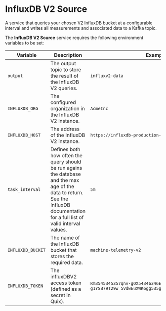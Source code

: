 # InfluxDB V2 Source
A service that queries your chosen V2 InfluxDB bucket at a configurable interval and writes all measurements and associated data to a Kafka topic.

The **InfluxDB V2 Source** service requires the following environment variables to be set:

| Variable   |      Description      |  Example |
|----------|---------------------------------------|------|
| `output` |  The output topic to store the result of the InfluxDB V2 queries. | `influxv2-data` |
| `INFLUXDB_ORG` |   The configured organization in the InfluxDB V2 instance. |  `AcmeInc` |
| `INFLUXDB_HOST` | The address of the InfluxDB V2 instance. | `https://influxdb-production-v2.up.railway.app` |
| `task_interval` | Defines both how often the query should be run agains the database and the max age of the data to return. See the InfluxDB documentation for a full list of valid interval values. |    `5m` |
| `INFLUXDB_BUCKET` | The name of the InfluxDB bucket that stores the required data.  |    `machine-telemetry-v2` |
| `INFLUXDB_TOKEN` | The influxDBV2 access token (defined as a secret in Quix). |   `Rm3545345357qnv-gOX54346346EHr-g1YSB79T29w_5VdwEuXWK6gg535g34232yDX_VAYfA33RFd4Xw==` |
